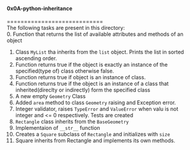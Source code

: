 #### 0x0A-python-inheritance     
============================      
The following tasks are present in this directory:       
0. Function that returns the list of available attributes and methods of an object     
1. Class `MyList` tha inherits from the `list` object. Prints the list in sorted ascending order.      
2. Function returns true if the object is exactly an instance of the specified(type of) class otherwise false.      
3. Function returns true if object is an instance of class.     
4. Function returns true if the object is an instance of a class that inherited(direclty or indirectly) form the specified class     
5. A new empty `Geometry` Class      
6. Added `area` method to class `Geometry` raising and Exception error.     
7. Integer validator, raises `TypeError` and `ValueError` when valu is not integer and <= 0 respectively. Tests are created     
8. `Rectangle` class inherits from the `BaseGeometry`      
9. Implementaion of `__str__` function    
10. Creates a `Square` subclass of `Rectangle` and initializes with `size`    
11. Square inherits from Rectangle and implements its own methods.     
 
